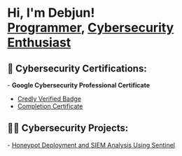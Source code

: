 <h1>Hi, I'm Debjun! <br/><a href="https://github.com/debjunnepal24">Programmer</a>, <a href="https://www.linkedin.com/in/debjunnepal/">Cybersecurity Enthusiast </a>


<h2>📜 Cybersecurity Certifications:</h2>
  - <b>Google Cybersecurity Professional Certificate</b>

  - [Credly Verified Badge](https://www.credly.com/badges/7fbe85cb-1731-4a67-844d-01fcff18791a/linked_in_profile)
  - [Completion Certificate](https://www.coursera.org/account/accomplishments/professional-cert/92U37CCU7XHM)
  

  <h2>👨‍💻 Cybersecurity Projects:</h2>
      - <a href="https://github.com/debjunnepal24/HoneypotLab">Honeypot Deployment and SIEM Analysis Using Sentinel
</a>
     
  
